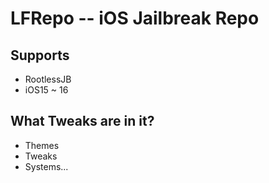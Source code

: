 # LFRepo -- iOS Jailbreak Repo
## Supports
- RootlessJB
- iOS15 ~ 16

## What Tweaks are in it?
- Themes
- Tweaks
- Systems...
